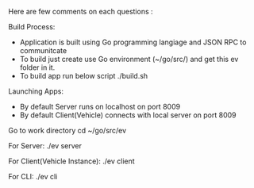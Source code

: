 Here are few comments on each questions :

Build Process: 
- Application is built using Go programming langiage and JSON RPC to communitcate
- To build just create use Go environment (~/go/src/) and get this ev folder in it.
- To build app run below script
./build.sh

Launching Apps: 
  - By default Server runs on localhost on port 8009
  - By default Client(Vehicle) connects with local server on port 8009 

Go to work directory 
   cd ~/go/src/ev

For Server: 
 ./ev server 

For Client(Vehicle Instance): 
 ./ev client <Optional ServerIP:8009>

For CLI: 
 ./ev cli
